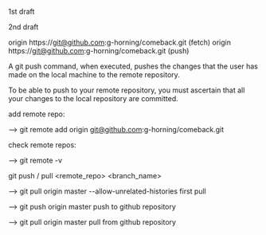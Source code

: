 1st draft

2nd draft

origin  https://git@github.com:g-horning/comeback.git (fetch)
origin  https://git@github.com:g-horning/comeback.git (push)

A git push command, when executed, pushes the changes that the user has made on the local machine to the remote repository.

To be able to push to your remote repository, you must ascertain that all your changes to the local repository are committed.

add remote repo:

--> git remote add origin git@github.com:g-horning/comeback.git

check remote repos:

--> git remote -v

git push / pull <remote_repo> <branch_name>

--> git pull origin master --allow-unrelated-histories
first pull

--> git push origin master
push to github repository

--> git pull origin master
pull from github repository

